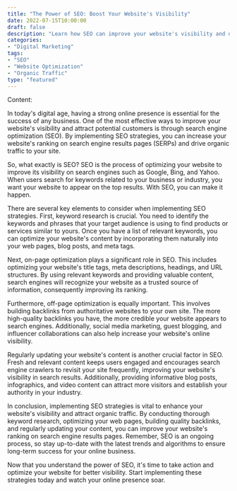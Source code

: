```yaml
---
title: "The Power of SEO: Boost Your Website's Visibility"
date: 2022-07-15T10:00:00
draft: false
description: "Learn how SEO can improve your website's visibility and drive organic traffic to your online business."
categories:
- "Digital Marketing"
tags:
- "SEO"
- "Website Optimization"
- "Organic Traffic"
type: "featured"
---
```


Content:

In today's digital age, having a strong online presence is essential for the success of any business. One of the most effective ways to improve your website's visibility and attract potential customers is through search engine optimization (SEO). By implementing SEO strategies, you can increase your website's ranking on search engine results pages (SERPs) and drive organic traffic to your site.

So, what exactly is SEO? SEO is the process of optimizing your website to improve its visibility on search engines such as Google, Bing, and Yahoo. When users search for keywords related to your business or industry, you want your website to appear on the top results. With SEO, you can make it happen.

There are several key elements to consider when implementing SEO strategies. First, keyword research is crucial. You need to identify the keywords and phrases that your target audience is using to find products or services similar to yours. Once you have a list of relevant keywords, you can optimize your website's content by incorporating them naturally into your web pages, blog posts, and meta tags.

Next, on-page optimization plays a significant role in SEO. This includes optimizing your website's title tags, meta descriptions, headings, and URL structures. By using relevant keywords and providing valuable content, search engines will recognize your website as a trusted source of information, consequently improving its ranking.

Furthermore, off-page optimization is equally important. This involves building backlinks from authoritative websites to your own site. The more high-quality backlinks you have, the more credible your website appears to search engines. Additionally, social media marketing, guest blogging, and influencer collaborations can also help increase your website's online visibility.

Regularly updating your website's content is another crucial factor in SEO. Fresh and relevant content keeps users engaged and encourages search engine crawlers to revisit your site frequently, improving your website's visibility in search results. Additionally, providing informative blog posts, infographics, and video content can attract more visitors and establish your authority in your industry.

In conclusion, implementing SEO strategies is vital to enhance your website's visibility and attract organic traffic. By conducting thorough keyword research, optimizing your web pages, building quality backlinks, and regularly updating your content, you can improve your website's ranking on search engine results pages. Remember, SEO is an ongoing process, so stay up-to-date with the latest trends and algorithms to ensure long-term success for your online business.

Now that you understand the power of SEO, it's time to take action and optimize your website for better visibility. Start implementing these strategies today and watch your online presence soar.
